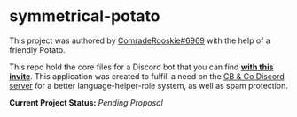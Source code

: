 # symmetrical-potato

This project was authored by [ComradeRooskie#6969](https://hauge.rocks) with the help of a friendly Potato.

This repo hold the core files for a Discord bot that you can find **[with this invite](https://discord.com/oauth2/authorize?client_id=766473369934626827&permissions=268511248&scope=bot&)**. This application was created to fulfill a need on the [CB & Co Discord server](https://discord.gg/UZDMYx5) for a better language-helper-role system, as well as spam protection.

**Current Project Status:** *Pending Proposal*
